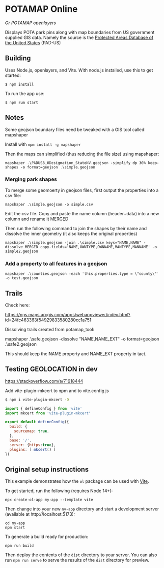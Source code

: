# POTAMAP Online

_Or POTAMAP openlayers_

Displays POTA park pins along with map boundaries from US government supplied GIS data. Namely the source is the [Protected Areas Database of the United States](https://www.sciencebase.gov/catalog/item/62226321d34ee0c6b38b6be3) (PAD-US)

## Building

Uses Node.js, openlayers, and Vite. With node.js installed, use this to get started:

    $ npm install

To run the app use:

    $ npm run start

## Notes

Some geojson boundary files need be tweaked with a GIS tool called mapshaper

Install with `npm install -g mapshaper`


Then the maps can simplified (thus reducing the file size) using mapshaper: 

    mapshaper .\PADUS3_0Designation_StateNV.geojson -simplify dp 30% keep-shapes -o format=geojson .\simple.geojson

### Merging park shapes

To merge some geomoerty in geojson files, first output the properties into a csv file:

    mapshaper .\simple.geojson -o simple.csv

Edit the csv file. Copy and paste the name column (header+data) into a new column and rename it MERGED

Then run the following command to join the shapes by their name and dissolve the inner
geometry (it also keeps the original properties)

    mapshaper .\simple.geojson -join .\simple.csv keys="NAME,NAME" -dissolve MERGED copy-fields='NAME,OWNTYPE,OWNNAME,MANTYPE,MANNAME' -o simple2.geojson

### Add a property to all features in a geojson

    mapshaper .\counties.geojson -each 'this.properties.type = \"county\"' -o test.geojson  

## Trails

Check here:

https://nps.maps.arcgis.com/apps/webappviewer/index.html?id=24fc463363f54929833580280cc1a751

Dissolving trails created from potamap_tool:

mapshaper .\safe.geojson -dissolve "NAME,NAME_EXT" -o format=geojson .\safe2.geojson

This should keep the NAME property and NAME_EXT property in tact.

## Testing GEOLOCATION in dev

https://stackoverflow.com/a/71618444

Add vite-plugin-mkcert to npm and to vite.config.js

```sh
$ npm i vite-plugin-mkcert -D
```

```js
import { defineConfig } from 'vite'
import mkcert from 'vite-plugin-mkcert'

export default defineConfig({
  build: {
    sourcemap: true,
  },
  base: '/',
  server: {https:true},
  plugins: [ mkcert() ]
})
```

## Original setup instructions

This example demonstrates how the `ol` package can be used with [Vite](https://vitejs.dev/).

To get started, run the following (requires Node 14+):

    npx create-ol-app my-app --template vite

Then change into your new `my-app` directory and start a development server (available at http://localhost:5173):

    cd my-app
    npm start

To generate a build ready for production:

    npm run build

Then deploy the contents of the `dist` directory to your server.  You can also run `npm run serve` to serve the results of the `dist` directory for preview.
